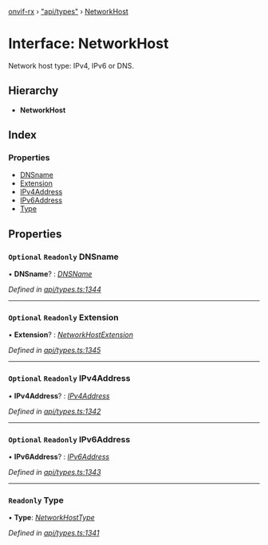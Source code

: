 [onvif-rx](../README.md) › ["api/types"](../modules/_api_types_.md) › [NetworkHost](_api_types_.networkhost.md)

# Interface: NetworkHost

Network host type: IPv4, IPv6 or DNS.

## Hierarchy

* **NetworkHost**

## Index

### Properties

* [DNSname](_api_types_.networkhost.md#optional-readonly-dnsname)
* [Extension](_api_types_.networkhost.md#optional-readonly-extension)
* [IPv4Address](_api_types_.networkhost.md#optional-readonly-ipv4address)
* [IPv6Address](_api_types_.networkhost.md#optional-readonly-ipv6address)
* [Type](_api_types_.networkhost.md#readonly-type)

## Properties

### `Optional` `Readonly` DNSname

• **DNSname**? : *[DNSName](../modules/_api_types_.md#dnsname)*

*Defined in [api/types.ts:1344](https://github.com/patrickmichalina/onvif-rx/blob/3e9b152/src/api/types.ts#L1344)*

___

### `Optional` `Readonly` Extension

• **Extension**? : *[NetworkHostExtension](_api_types_.networkhostextension.md)*

*Defined in [api/types.ts:1345](https://github.com/patrickmichalina/onvif-rx/blob/3e9b152/src/api/types.ts#L1345)*

___

### `Optional` `Readonly` IPv4Address

• **IPv4Address**? : *[IPv4Address](_api_types_.networkhost.md#optional-readonly-ipv4address)*

*Defined in [api/types.ts:1342](https://github.com/patrickmichalina/onvif-rx/blob/3e9b152/src/api/types.ts#L1342)*

___

### `Optional` `Readonly` IPv6Address

• **IPv6Address**? : *[IPv6Address](_api_types_.networkhost.md#optional-readonly-ipv6address)*

*Defined in [api/types.ts:1343](https://github.com/patrickmichalina/onvif-rx/blob/3e9b152/src/api/types.ts#L1343)*

___

### `Readonly` Type

• **Type**: *[NetworkHostType](../enums/_api_types_.networkhosttype.md)*

*Defined in [api/types.ts:1341](https://github.com/patrickmichalina/onvif-rx/blob/3e9b152/src/api/types.ts#L1341)*
